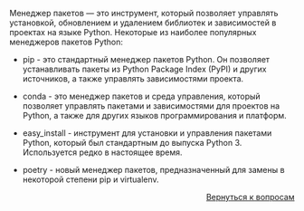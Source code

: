 Менеджер пакетов — это инструмент, который позволяет управлять установкой, обновлением и удалением библиотек и
зависимостей в проектах на языке Python. Некоторые из наиболее популярных менеджеров пакетов Python:

+ pip - это стандартный менеджер пакетов Python. Он позволяет устанавливать пакеты из Python Package Index (PyPI) и
  других источников, а также управлять зависимостями проекта.

+ conda - это менеджер пакетов и среда управления, который позволяет управлять пакетами и зависимостями для проектов на
  Python, а также для других языков программирования и платформ.

+ easy_install - инструмент для установки и управления пакетами Python, который был стандартным до выпуска Python 3.
  Используется редко в настоящее время.

+ poetry - новый менеджер пакетов, предназначенный для замены в некоторой степени pip и virtualenv.

<div align="right">

[Вернуться к вопросам](../Вопросы.md)

</div>

